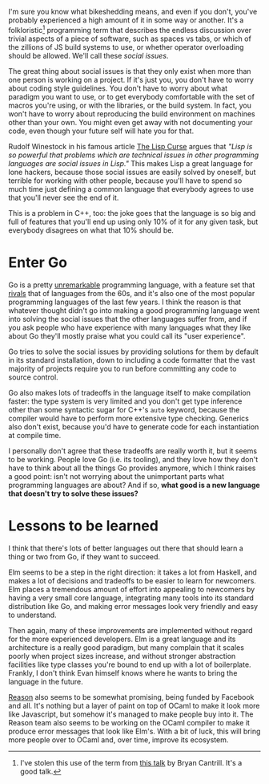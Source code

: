 I'm sure you know what bikeshedding means, and even if you don't, you've probably
experienced a high amount of it in some way or another. It's a folkloristic[^1]
programming term that describes the endless discussion over trivial aspects of a
piece of software, such as spaces vs tabs, or which of the zillions of JS build
systems to use, or whether operator overloading should be allowed. We'll call these
*social issues*.

The great thing about social issues is that they only exist when more than one person
is working on a project. If it's just you, you don't have to worry about coding
style guidelines. You don't have to worry about what paradigm you want to use, or
to get everybody comfortable with the set of macros you're using, or with the libraries,
or the build system. In fact, you won't have to worry about reproducing the build
environment on machines other than your own. You might even get away with not documenting
your code, even though your future self will hate you for that.

Rudolf Winestock in his famous article
[The Lisp Curse](http://winestockwebdesign.com/Essays/Lisp_Curse.html) argues that
*"Lisp is so powerful that problems which are technical issues in other programming
languages are social issues in Lisp."* This makes Lisp a great language for lone
hackers, because those social issues are easily solved by oneself, but terrible
for working with other people, because you'll have to spend so much time just defining
a common language that everybody agrees to use that you'll never see the end of it.

This is a problem in C++, too: the joke goes that the language is so big and full
of features that you'll end up using only 10% of it for any given task, but everybody
disagrees on what that 10% should be.

# Enter Go

Go is a pretty [unremarkable](https://youtu.be/_1GZShA1F20?t=42m13s) programming
language, with a feature set that [rivals](https://cowlark.com/2009-11-15-go/) that
of languages from the 60s, and it's also one of the most popular programming languages
of the last few years. I think the reason is that whatever thought didn't go into
making a good programming language went into solving the social issues that the
other languages suffer from, and if you ask people who have experience with many
languages what they like about Go they'll mostly praise what you could call its
"user experience".

Go tries to solve the social issues by providing solutions for them by default in
its standard installation, down to including a code formatter that the vast majority
of projects require you to run before committing any code to source control.

Go also makes lots of tradeoffs in the language itself to make compilation faster:
the type system is very limited and you don't get type inference other than some
syntactic sugar for C++'s `auto` keyword, because the compiler would have to perform
more extensive type checking. Generics also don't exist, because you'd have to generate
code for each instantiation at compile time.

I personally don't agree that these tradeoffs are really worth it, but it seems
to be working. People love Go (i.e. its tooling), and they love how they don't have
to think about all the things Go provides anymore, which I think raises a good point:
isn't not worrying about the unimportant parts what programming languages are about?
And if so, **what good is a new language that doesn't try to solve these issues?**

# Lessons to be learned

I think that there's lots of better languages out there that should learn a thing
or two from Go, if they want to succeed.

Elm seems to be a step in the right direction: it takes a lot from Haskell, and
makes a lot of decisions and tradeoffs to be easier to learn for newcomers. Elm
places a tremendous amount of effort into appealing to newcomers by having a very
small core language, integrating many tools into its standard distribution like
Go, and making error messages look very friendly and easy to understand.

Then again, many of these improvements are implemented without regard for the more
experienced developers. Elm is a great language and its architecture is a really
good paradigm, but many complain that it scales poorly when project sizes increase,
and without stronger abstraction facilities like type classes you're bound to end
up with a lot of boilerplate. Frankly, I don't think Evan himself knows where he
wants to bring the language in the future.

[Reason](https://reasonml.github.io/) also seems to be somewhat promising, being
funded by Facebook and all. It's nothing but a layer of paint on top of OCaml to
make it look more like Javascript, but somehow it's managed to make people buy into
it. The Reason team also seems to be working on the OCaml compiler to make it produce
error messages that look like Elm's. With a bit of luck, this will bring more people
over to OCaml and, over time, improve its ecosystem.

[^1]: I've stolen this use of the term from [this talk](https://www.youtube.com/watch?v=4PaWFYm0kEw) by Bryan Cantrill. It's a good talk.
